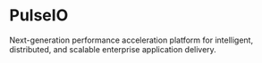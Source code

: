 # PulseIO
Next-generation performance acceleration platform for intelligent, distributed, and scalable enterprise application delivery.
